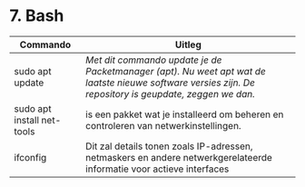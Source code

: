 # 7. Bash

Commando | Uitleg
--- | ---
sudo apt update | _Met dit commando update je de Packetmanager (apt). Nu weet apt wat de laatste nieuwe software versies zijn. De repository is geupdate, zeggen we dan._
sudo apt install net-tools | is een pakket wat je installeerd om beheren en controleren van netwerkinstellingen.
ifconfig | Dit zal details tonen zoals IP-adressen, netmaskers en andere netwerkgerelateerde informatie voor actieve interfaces